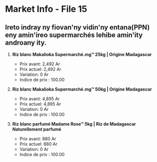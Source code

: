 # Market Info - File 15

## Ireto indray ny fiovan'ny vidin'ny entana(PPN) eny amin'ireo supermarchés lehibe amin'ity androany ity.

1. **Riz blanc Makalioka Supermarché.mg™ 25kg | Origine Madagascar**
   - Prix avant: 2,492 Ar
   - Prix actuel: 2,492 Ar
   - Variation: 0 Ar
   - Indice de prix : 100.00

2. **Riz blanc Makalioka Supermarché.mg™ 50kg | Origine Madagascar**
   - Prix avant: 4,895 Ar
   - Prix actuel: 4,895 Ar
   - Variation: 0 Ar
   - Indice de prix : 100.00

3. **Riz blanc parfumé Madame Rose™ 5kg | Riz de Madagascar Naturellement parfumé**
   - Prix avant: 880 Ar
   - Prix actuel: 880 Ar
   - Variation: 0 Ar
   - Indice de prix : 100.00

